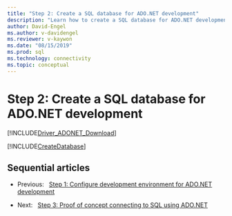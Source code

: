 ```yaml
---
title: "Step 2: Create a SQL database for ADO.NET development"
description: "Learn how to create a SQL database for ADO.NET development using Microsoft.Data.SqlClient."
author: David-Engel
ms.author: v-davidengel
ms.reviewer: v-kaywon
ms.date: "08/15/2019"
ms.prod: sql
ms.technology: connectivity
ms.topic: conceptual
---
```

# Step 2: Create a SQL database for ADO.NET development

[!INCLUDE[Driver_ADONET_Download](../../includes/driver_adonet_download.md)]

[!INCLUDE[CreateDatabase](../../includes/createdatabase.md)]

## Sequential articles

- Previous:&nbsp;&nbsp;&nbsp;[Step 1: Configure development environment for ADO.NET development](step-1-configure-development-environment-ado-net-development.md)

- Next:&nbsp;&nbsp;&nbsp;[Step 3: Proof of concept connecting to SQL using ADO.NET](step-3-connect-sql-ado-net.md)  
